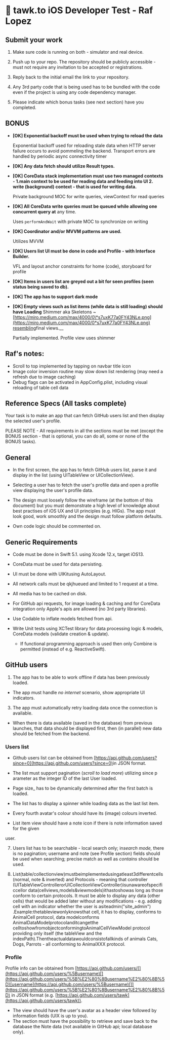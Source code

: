 

# 🚀 tawk.to iOS Developer Test - Raf Lopez

## Submit your work

1. Make sure code is running on both - simulator and real device.

2. Push up to your repo. The repository should be publicly accessible - must not require any invitation to be accepted or registrations.

3. Reply back to the initial email the link to your repository.

4. Any 3rd party code that is being used has to be bundled with the code even if the
project is using any code dependency manager.

5. Please indicate which bonus tasks (see next section) have you completed.

## BONUS

- __[OK] Exponential backoff ​must be used ​​when trying to reload the data__
    
    Exponential backoff used for reloading stale data when HTTP server failure occurs to avoid pommeling the backend. Transport errors are handled by periodic async connectivity timer

- __[OK] Any data fetch should utilize ​Result types.​__

- __[OK] CoreData stack implementation must use ​two managed contexts​ - 1.​main context​ to be used for reading data and feeding into UI 2. write (​background) context​ - that is
used for writing data.__

   Private background MOC for write queries, viewContext for read queries

- __[OK] All CoreData ​write​ queries must be ​queued​ while allowing one concurrent query at__
any time.

   Uses `performAndWait` with private MOC to synchronize on writing

- __[OK] Coordinator and/or MVVM patterns are used.__

   Utilizes MVVM

- __[OK] Users list UI must be done in code and Profile - with Interface Builder.__
 
    VFL and layout anchor constraints for home (code), storyboard for profile

- __[OK] Items in users list are greyed out a bit for seen profiles (seen status being saved to db).__

- __[OK] The app has to support ​dark mode​__

- __[OK] Empty views such as list items (while data is still loading) should have Loading__ Shimmer aka ​Skeletons​ ~
[https://miro.medium.com/max/4000/0\*s7uxK77a0FY43NLe.png](https://miro.medium.com/max/4000/0*s7uxK77a0FY43NLe.png)​​resembling​ final
views​.__

   Partially implemented. Profile view uses shimmer

## Raf's notes:

- Scroll to top implemented by tapping on navbar title icon
- Image color inversion routine may slow down list rendering (may need a refresh due to image caching)
- Debug flags can be activated in AppConfig.plist, including visual reloading of table cell data

## Reference Specs (All tasks complete)

Your task is to make an app that can fetch GitHub users list and then display the selected user&#39;s profile.

PLEASE NOTE - All requirements in all the sections must be met
(except the BONUS section - that is optional, you can do all, some
or none of the BONUS tasks).

## General

 - In the first screen, the app has to fetch GitHub users list, parse it and display in the list
(using UITableView or UICollectionView).

-  Selecting a user has to fetch the user&#39;s profile data and open a profile view displaying
the user&#39;s profile data.

- The design must loosely follow the wireframe (at the bottom of this document) but you
must demonstrate a high level of knowledge about best practises of iOS UX and UI
principles (e.g. HIGs). The app must look good, work smoothly and the design must
follow platform defaults.


- Own code logic should be commented on.


## Generic Requirements

- Code must be done in Swift 5.1. using Xcode 12.x, target iOS13.

-  CoreData​ must be used for data persisting.

-  UI must be done with ​UIKit​using ​AutoLayout.

-  All ​network calls​ must be ​qkjhueued​ and ​limited​ to ​1​ request at a time.


- All ​media​ has to be ​cached​ on disk.

- For GitHub api requests, for image loading &amp; caching and for CoreData integration only Apple&#39;s apis are allowed (no 3rd party libraries).

- Use Codable to inflate models fetched from api.



- Write Unit tests using ​XCTest​ library for data processing logic &amp; models, CoreData
models (validate creation &amp; update).

   - If ​functional programming​ approach is used then only ​Combine​ is permitted
(instead of e.g. ReactiveSwift).

## GitHub users

 1. The app has to be able to work ​offline​ if data has been previously loaded.

- The app must handle ​_no internet_ ​scenario, show appropriate UI indicators.
3. The app must ​automatically​ retry loading data once the connection is available.
- When there is data available (saved in the database) from previous launches, that data should be displayed first, then (in parallel) new data should be fetched from the backend.

### Users list

- Github users list can be obtained from ​[https://api.github.com/users?since=0](https://api.github.com/users?since=0)​ in JSON format.
- The list must support pagination (​_scroll to load more_​) utilizing ​since p​arameter as the integer ID of the last User loaded.
- Page size_​ has to be dynamically determined after the first batch is loaded.
- The list has to display a spinner while loading data as the last list item.
- Every fourth avatar&#39;s colour should have its (image) colours inverted.

- List item view should have a note icon if there is note information saved for the given

user.

7. Users list has to be searchable - local search only; in ​_search mode,_​ there is no 
pagination; username and note (see Profile section) fields should be used when
searching; precise match as well as ​_contains_ ​should be used.

8. List(table/collectionview)mustbeimplementedusingatleast​3differentcells
(normal, note &amp; inverted) and ​Protocols - meaning that controller
(UITableViewControllerorUICollectionViewController)isunawareofspecificcellor
data(cellviews,models&amp;viewmodels)ithastoshowas long as those conform to
certain protocols. It must be able to display any data (other cells) that would be added
later without any modifications - e.g. adding cell with an indicator whether the user is
asiteadmin(&quot;​site\_admin&quot;)​.Example:​thetableviewonlyknowsthat
cell, it has to display, conforms to ​AnimalCell protocol​, data
modelconforms​AnimalDataModelprotocolanditcangetthe
celltoshowfromobjectconformingto​AnimalCellViewModel
protocol providing only itself (the tableView and the
indexPath).Thentheactualdatawouldconsistofallkinds
of animals Cats, Dogs, Parrots - all conforming to AnimalXXX
protocol.


### Profile

Profile info can be obtained from ​[https://api.github.com/users/[](https://api.github.com/users/%5Busername)[​](https://api.github.com/users/%5B%E2%80%8Busername%E2%80%8B%5D)[username](https://api.github.com/users/%5Busername)[​]](https://api.github.com/users/%5B%E2%80%8Busername%E2%80%8B%5D) in JSON
 format (e.g. ​[https://api.github.com/users/tawk](https://api.github.com/users/tawk)​).
- The view should have the user&#39;s avatar as a header view followed by information
fields (UIX is up to you).
- The section must have the possibility to retrieve and save back to the database the Note​ data (not available in GitHub api; local database only).
